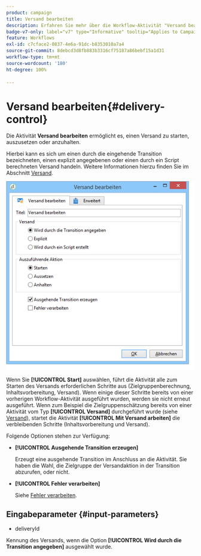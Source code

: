 ```yaml
---
product: campaign
title: Versand bearbeiten
description: Erfahren Sie mehr über die Workflow-Aktivität "Versand bearbeiten".
badge-v7-only: label="v7" type="Informative" tooltip="Applies to Campaign Classic v7 only"
feature: Workflows
exl-id: c7cface2-0837-4e6a-91dc-b8353010a7a4
source-git-commit: 8debcd3d8fb883b3316cf75187a86bebf15a1d31
workflow-type: tm+mt
source-wordcount: '180'
ht-degree: 100%

---
```


# Versand bearbeiten{#delivery-control}



Die Aktivität **Versand bearbeiten** ermöglicht es, einen Versand zu starten, auszusetzen oder anzuhalten.

Hierbei kann es sich um einen durch die eingehende Transition bezeichneten, einen explizit angegebenen oder einen durch ein Script berechneten Versand handeln. Weitere Informationen hierzu finden Sie im Abschnitt [Versand](delivery.md).

![](assets/edit_diffusion_act.png)

Wenn Sie **[!UICONTROL Start]** auswählen, führt die Aktivität alle zum Starten des Versands erforderlichen Schritte aus (Zielgruppenberechnung, Inhaltsvorbereitung, Versand). Wenn einige dieser Schritte bereits von einer vorherigen Workflow-Aktivität ausgeführt wurden, werden sie nicht erneut ausgeführt. Wenn zum Beispiel die Zielgruppenschätzung bereits von einer Aktivität vom Typ **[!UICONTROL Versand]** durchgeführt wurde (siehe [Versand](delivery.md)), startet die Aktivität **[!UICONTROL Mit Versand arbeiten]** die verbleibenden Schritte (Inhaltsvorbereitung und Versand).

Folgende Optionen stehen zur Verfügung:

* **[!UICONTROL Ausgehende Transition erzeugen]**

   Erzeugt eine ausgehende Transition im Anschluss an die Aktivität. Sie haben die Wahl, die Zielgruppe der Versandaktion in der Transition abzurufen, oder nicht.

* **[!UICONTROL Fehler verarbeiten]**

   Siehe [Fehler verarbeiten](monitoring-workflow-execution.md#processing-errors).

## Eingabeparameter {#input-parameters}

* deliveryId

Kennung des Versands, wenn die Option **[!UICONTROL Wird durch die Transition angegeben]** ausgewählt wurde.
